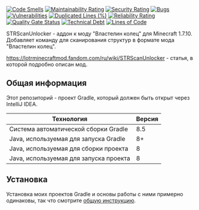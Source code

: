 [![Code Smells](https://sonarcloud.io/api/project_badges/measure?project=Hummel009_STRScanUnlocker&metric=code_smells)](https://sonarcloud.io/summary/overall?id=Hummel009_STRScanUnlocker)
[![Maintainability Rating](https://sonarcloud.io/api/project_badges/measure?project=Hummel009_STRScanUnlocker&metric=sqale_rating)](https://sonarcloud.io/summary/overall?id=Hummel009_STRScanUnlocker)
[![Security Rating](https://sonarcloud.io/api/project_badges/measure?project=Hummel009_STRScanUnlocker&metric=security_rating)](https://sonarcloud.io/summary/overall?id=Hummel009_STRScanUnlocker)
[![Bugs](https://sonarcloud.io/api/project_badges/measure?project=Hummel009_STRScanUnlocker&metric=bugs)](https://sonarcloud.io/summary/overall?id=Hummel009_STRScanUnlocker)
[![Vulnerabilities](https://sonarcloud.io/api/project_badges/measure?project=Hummel009_STRScanUnlocker&metric=vulnerabilities)](https://sonarcloud.io/summary/overall?id=Hummel009_STRScanUnlocker)
[![Duplicated Lines (%)](https://sonarcloud.io/api/project_badges/measure?project=Hummel009_STRScanUnlocker&metric=duplicated_lines_density)](https://sonarcloud.io/summary/overall?id=Hummel009_STRScanUnlocker)
[![Reliability Rating](https://sonarcloud.io/api/project_badges/measure?project=Hummel009_STRScanUnlocker&metric=reliability_rating)](https://sonarcloud.io/summary/overall?id=Hummel009_STRScanUnlocker)
[![Quality Gate Status](https://sonarcloud.io/api/project_badges/measure?project=Hummel009_STRScanUnlocker&metric=alert_status)](https://sonarcloud.io/summary/overall?id=Hummel009_STRScanUnlocker)
[![Technical Debt](https://sonarcloud.io/api/project_badges/measure?project=Hummel009_STRScanUnlocker&metric=sqale_index)](https://sonarcloud.io/summary/overall?id=Hummel009_STRScanUnlocker)
[![Lines of Code](https://sonarcloud.io/api/project_badges/measure?project=Hummel009_STRScanUnlocker&metric=ncloc)](https://sonarcloud.io/summary/overall?id=Hummel009_STRScanUnlocker)

STRScanUnlocker - аддон к моду "Властелин колец" для Minecraft 1.7.10. Добавляет команду для сканирования структур в
формате мода "Властелин колец".

https://lotrminecraftmod.fandom.com/ru/wiki/STRScanUnlocker - статья, в которой подробно описан мод.

## Общая информация

Этот репозиторий - проект Gradle, который должен быть открыт через IntelliJ IDEA.

| Технология                             | Версия |
|----------------------------------------|--------|
| Система автоматической сборки Gradle   | 8.5    |
| Java, используемая для запуска Gradle  | 8+     |
| Java, используемая для сборки проекта  | 8      |
| Java, используемая для запуска проекта | 8      |

## Установка

Установка моих проектов Gradle и основы работы с ними примерно одинаковы, так что
смотрите [общую инструкцию](https://github.com/Hummel009/Legendary-Item#readme).
